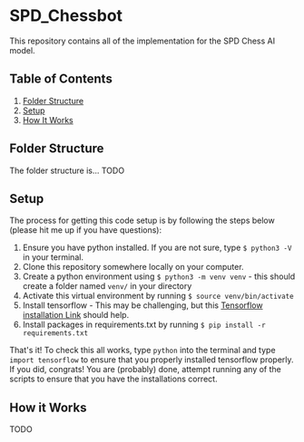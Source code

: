 # SPD_Chessbot

This repository contains all of the implementation for the SPD Chess AI model. 

## Table of Contents
1. [Folder Structure](#folder-structure)
2. [Setup](#setup)
3. [How It Works](#how-it-works)


## Folder Structure

The folder structure is... 
TODO

## Setup

The process for getting this code setup is by following the steps below (please hit me up if you have questions):

1. Ensure you have python installed. If you are not sure, type `$ python3 -V` in your terminal.
2. Clone this repository somewhere locally on your computer.
3. Create a python environment using `$ python3 -m venv venv` - this should create a folder named `venv/` in your directory
4. Activate this virtual environment by running `$ source venv/bin/activate`
5. Install tensorflow - This may be challenging, but this [Tensorflow installation Link](https://www.google.com/url?sa=t&rct=j&q=&esrc=s&source=web&cd=&ved=2ahUKEwi3kNPAiN_9AhUsh-4BHfAmCRQQFnoECBYQAQ&url=https%3A%2F%2Fwww.tensorflow.org%2Finstall&usg=AOvVaw1PWhyQVPQQhNfWl2-E7ztd) should help.
6. Install packages in requirements.txt by running `$ pip install -r requirements.txt`

That's it! To check this all works, type `python` into the terminal and type `import tensorflow` to ensure that you properly installed tensorflow properly. If you did, congrats! You are (probably) done, attempt running any of the scripts to ensure that you have the installations correct.


## How it Works

TODO

